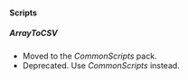 
#### Scripts
##### ArrayToCSV
- Moved to the *CommonScripts* pack.
- Deprecated. Use *CommonScripts* instead.

